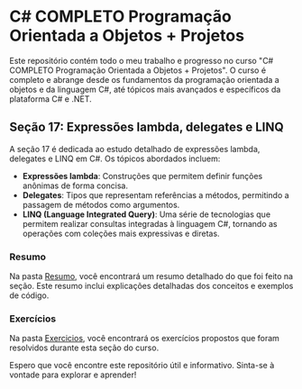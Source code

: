 # C# COMPLETO Programação Orientada a Objetos + Projetos

Este repositório contém todo o meu trabalho e progresso no curso "C# COMPLETO Programação Orientada a Objetos + Projetos". O curso é completo e abrange desde os fundamentos da programação orientada a objetos e da linguagem C#, até tópicos mais avançados e específicos da plataforma C# e .NET.

## Seção 17: Expressões lambda, delegates e LINQ

A seção 17 é dedicada ao estudo detalhado de expressões lambda, delegates e LINQ em C#. Os tópicos abordados incluem:

- **Expressões lambda**: Construções que permitem definir funções anônimas de forma concisa.
- **Delegates**: Tipos que representam referências a métodos, permitindo a passagem de métodos como argumentos.
- **LINQ (Language Integrated Query)**: Uma série de tecnologias que permitem realizar consultas integradas à linguagem C#, tornando as operações com coleções mais expressivas e diretas.

### Resumo

Na pasta [Resumo](./Resumos/), você encontrará um resumo detalhado do que foi feito na seção. Este resumo inclui explicações detalhadas dos conceitos e exemplos de código.

### Exercícios

Na pasta [Exercicios](./Exercicios/), você encontrará os exercícios propostos que foram resolvidos durante esta seção do curso.

Espero que você encontre este repositório útil e informativo. Sinta-se à vontade para explorar e aprender!
